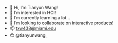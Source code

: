 - 👋 Hi, I’m Tianyun Wang! 
- 👀 I’m interested in HCI! 
- 🌱 I’m currently learning a lot...
- 💞️ I’m looking to collaborate on interactive products! 
- 📫 txw438@miami.edu
- 😊 @tianyunwang_

<!---
TianyunWang0421/TianyunWang0421 is a ✨ special ✨ repository because its `README.md` (this file) appears on your GitHub profile.
You can click the Preview link to take a look at your changes.
--->
